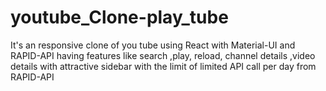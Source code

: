 # youtube_Clone-play_tube
It's an responsive  clone of you tube using React with Material-UI and RAPID-API having features like search ,play, reload, channel details ,video details with attractive sidebar with the limit of  limited API call per day from RAPID-API 

